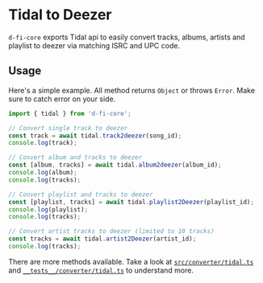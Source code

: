 # Tidal to Deezer

`d-fi-core` exports Tidal api to easily convert tracks, albums, artists and
playlist to deezer via matching ISRC and UPC code.

## Usage

Here's a simple example. All method returns `Object` or throws `Error`. Make
sure to catch error on your side.

```ts
import { tidal } from 'd-fi-core';

// Convert single track to deezer
const track = await tidal.track2deezer(song_id);
console.log(track);

// Convert album and tracks to deezer
const [album, tracks] = await tidal.album2deezer(album_id);
console.log(album);
console.log(tracks);

// Convert playlist and tracks to deezer
const [playlist, tracks] = await tidal.playlist2Deezer(playlist_id);
console.log(playlist);
console.log(tracks);

// Convert artist tracks to deezer (limited to 10 tracks)
const tracks = await tidal.artist2Deezer(artist_id);
console.log(tracks);
```

There are more methods available. Take a look at
[`src/converter/tidal.ts`](https://github.com/d-fi/d-fi-core/blob/master/src/converter/tidal.ts)
and
[`__tests__/converter/tidal.ts`](https://github.com/d-fi/d-fi-core/blob/master/__tests__/converter/tidal.ts)
to understand more.
